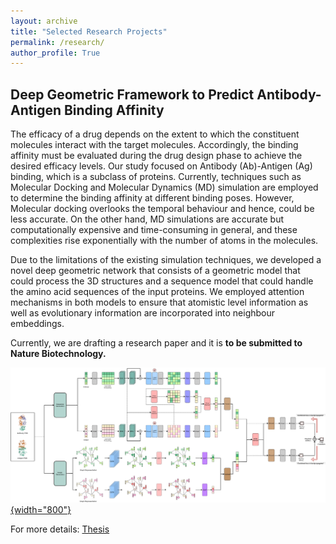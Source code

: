 ```yaml
---
layout: archive
title: "Selected Research Projects"
permalink: /research/
author_profile: True
---
```


## Deep Geometric Framework to Predict Antibody-Antigen Binding Affinity
The efficacy of a drug depends on the extent to which the constituent molecules interact with the target molecules. Accordingly, the binding affinity must be evaluated during the drug design phase to achieve the desired efficacy levels. Our study focused on Antibody (Ab)-Antigen (Ag) binding, which is a subclass of proteins. Currently, techniques such as Molecular Docking and Molecular Dynamics (MD) simulation are employed to determine the binding affinity at different binding poses. However, Molecular docking overlooks the temporal behaviour and hence, could be less accurate. On the other hand, MD simulations are accurate but computationally expensive and time-consuming in general, and these complexities rise exponentially with the number of atoms in the molecules.

Due to the limitations of the existing simulation techniques, we developed a novel deep geometric network that consists of a geometric model that could process the 3D structures and a sequence model that could handle the amino acid sequences of the input proteins. We employed attention mechanisms in both models to ensure that atomistic level information as well as evolutionary information are incorporated into neighbour embeddings.

Currently, we are drafting a research paper and it is <b>to be submitted to Nature Biotechnology.</b>
<!-- <p align="center"><img src="../images/COMPLETEMODEL.png" width="1000"/></p> -->
[![](../images/COMPLETEMODEL.png){width="800"}](../images/COMPLETEMODEL.png)

For more details: <a href = 'https://drive.google.com/file/d/1NkxO8fNq3UGV0jqNu1U2A8QNA0jpSgeo/view?usp=sharing'>Thesis</a>